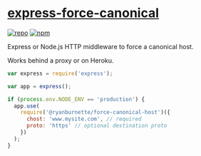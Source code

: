 # [express-force-canonical](https://github.com/ryanburnette/express-force-canonical)

[![repo](https://img.shields.io/badge/repository-Github-black.svg?style=flat-square)](https://github.com/ryanburnette/express-force-canonical)
[![npm](https://img.shields.io/badge/package-NPM-green.svg?style=flat-square)](https://www.npmjs.com/package/@ryanburnette/express-force-canonical)

Express or Node.js HTTP middleware to force a canonical host.

Works behind a proxy or on Heroku.

```js
var express = require('express');

var app = express();

if (process.env.NODE_ENV == 'production') {
  app.use(
    require('@ryanburnette/force-canonical-host')({
      chost: 'www.mysite.com', // required
      proto: 'https' // optional destination proto
    })
  );
}
```
